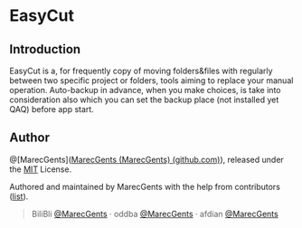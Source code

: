 # EasyCut
## Introduction
EasyCut is a, for frequently copy of moving folders&files with regularly between two specific project or folders,  tools aiming to replace your manual operation. Auto-backup in advance, when you make choices,  is take into consideration also which you can set the backup place (not installed yet QAQ) before app start.



## Author

@[MarecGents]([MarecGents (MarecGents) (github.com)](https://github.com/MarecGents)), released under the [MIT](https://github.com/MarecGents/EasyCopy/blob/main/LICENSE) License.

Authored and maintained by MarecGents with the help from contributors ([list](https://github.com/MarecGents/EasyCopy/graphs/contributors)). 

> BiliBli [@MarecGents](https://space.bilibili.com/172882172) · oddba [@MarecGents](https://sns.oddba.cn/author/92586) · afdian [@MarecGents](https://afdian.com/a/MarecGents)
